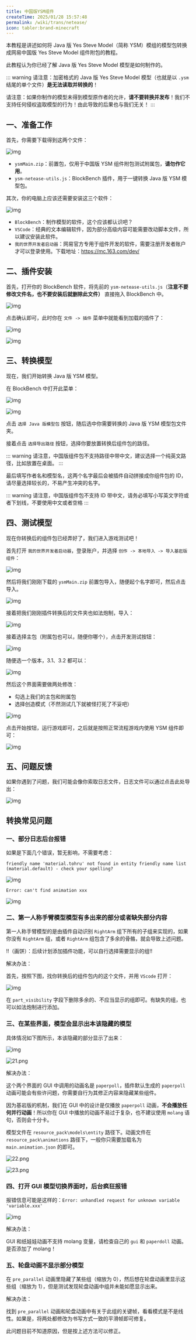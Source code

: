 ```yaml
---
title: 中国版YSM组件
createTime: 2025/01/28 15:57:48
permalink: /wiki/trans/netease/
icon: tabler:brand-minecraft
---
```


本教程是讲述如何将 Java 版 Yes Steve Model（简称 YSM）模组的模型包转换成网易中国版 Yes Steve Model 组件附包的教程。

此教程认为你已经了解 Java 版 Yes Steve Model 模型是如何制作的。

::: warning
请注意：加密格式的 Java 版 Yes Steve Model 模型（也就是以 `.ysm` 结尾的单个文件）**是无法读取并转换的**！

请注意：如果你制作的模型未得到模型原作者的允许，**请不要转换并发布**！我们不支持任何侵权盗取模型的行为！由此导致的后果也与我们无关！
:::

## 一、准备工作

首先，你需要下载得到这两个文件：

![img](https://s2.loli.net/2025/01/28/WiIGQSLgq2A8rdF.png)

- `ysmMain.zip`：前置包，仅用于中国版 YSM 组件附包测试附属包，**请勿作它用**。
- `ysm-netease-utils.js`：BlockBench 插件，用于一键转换 Java 版 YSM 模型包。

其次，你的电脑上应该还需要安装这三个软件：

![img](https://s2.loli.net/2025/01/28/p5jxLacNJkVRQgl.png)

- `BlockBench`：制作模型的软件，这个应该都认识吧？
- `VSCode`：经典的文本编辑软件，因为部分高级内容可能需要改动脚本文件，所以建议安装此软件。
- `我的世界开发者启动器`：网易官方专用于组件开发的软件，需要注册开发者账户才可以登录使用。下载地址：<https://mc.163.com/dev/>

## 二、插件安装

首先，打开你的 BlockBench 软件，将先前的 `ysm-netease-utils.js`（**注意不要修改文件名，也不要安装后就删除此文件）** 直接拖入 BlockBench 中。

![img](https://s2.loli.net/2025/01/28/1aQ39gqfGRCjrPc.png)

点击确认即可，此时你在 `文件 -> 插件` 菜单中就能看到加载的插件了：

![img](https://s2.loli.net/2025/01/28/rh7paZYUKB13NjE.png)

![img](https://s2.loli.net/2025/01/28/EltwBoCvgDxus64.png)

## 三、转换模型

现在，我们开始转换 Java 版 YSM 模型。

在 BlockBench 中打开此菜单：

![img](https://s2.loli.net/2025/01/28/ailrDY1VGJ8uXfd.png)

![img](https://s2.loli.net/2025/01/28/SI8qWfDuMgdmkn7.png)

点击 `选择 Java 版模型包` 按钮，随后选中你需要转换的 Java 版 YSM 模型包文件夹。

接着点击 `选择导出路径` 按钮，选择你要放置转换后组件包的路径。

::: warning
请注意，中国版组件包不支持路径中带中文，建议选择一个纯英文路径，比如放置在桌面。
:::

最后填写作者名和模型名，这两个名字最后会被插件自动拼接成你组件包的 ID，请尽量选择较长的，不易产生冲突的名字。

::: warning
请注意，中国版组件包不支持 ID 带中文，请务必填写小写英文字符或者下划线，不要使用中文或者空格
:::

## 四、测试模型

现在你转换后的组件包已经弄好了，我们进入游戏测试吧！

首先打开 `我的世界开发者启动器`，登录账户，并选择 `创作 -> 本地导入 -> 导入基岩版组件`：

![img](https://s2.loli.net/2025/01/28/Spsc9gmIo13udVa.png)

然后将我们刚刚下载的 `ysmMain.zip` 前置包导入，随便起个名字即可，然后点击导入。

![img](https://s2.loli.net/2025/01/28/mLuF12gj5IzSJZx.png)

接着把我们刚刚插件转换后的文件夹也如法炮制，导入：

![img](https://s2.loli.net/2025/01/28/xQgAlP5dIvmGfiX.png)

接着选择主包（附属包也可以，随便你哪个），点击开发测试按钮：

![img](https://s2.loli.net/2025/01/28/JROyAUMZbsta1oE.png)

随便选一个版本，3.1、3.2 都可以：

![img](https://s2.loli.net/2025/01/28/haFymdDS31AKCMr.png)

然后这个界面需要做两处修改：

- 勾选上我们的主包和附属包
- 选择创造模式（不然测试几下就被怪打死了不妥吧）

![img](https://s2.loli.net/2025/01/28/WgS3JU4BQuAXhRL.png)

点击开始按钮，运行游戏即可，之后就是按照正常流程游戏内使用 YSM 组件即可：

![img](https://s2.loli.net/2025/01/28/bGRXdTnQjYivkH6.png)

## 五、问题反馈

如果你遇到了问题，我们可能会像你索取日志文件，日志文件可以通过点击此处导出：

![img](https://s2.loli.net/2025/01/28/FxkE21hGWM9i3jX.png)

## 转换常见问题

### 一、部分日志后台报错

如果是下面几个错误，暂无影响，不需要考虑：

`friendly name 'material.tohru' not found in entity friendly name list (material.default) - check your spelling?`

![img](https://s2.loli.net/2025/01/28/C4Ncf6ZkIeqmJrn.png)

`Error: can't find animation xxx`

![img](https://s2.loli.net/2025/01/28/jbEFC5zc8LTnGvl.png)

### 二、第一人称手臂模型模型有多出来的部分或者缺失部分内容

第一人称手臂模型的是由插件自动识别 `RightArm` 组下所有的子组来实现的，如果你没有 `RightArm` 组，或者 `RightArm` 组包含了多余的骨骼，就会导致上述问题。

!!（画饼）：后续计划添加插件功能，可以自行选择需要显示的组!!

解决办法：

首先，按照下图，找你转换后的组件包内的这个文件，并用 `VScode` 打开：

![img](https://s2.loli.net/2025/01/28/yIpkr4SGvaRwdCJ.png)

在 `part_visibility` 字段下删除多余的、不应当显示的组即可。有缺失的组，也可以如法炮制进行添加。

### 三、在某些界面，模型会显示出本该隐藏的模型

具体情况如下图所示，本该隐藏的部分显示了出来：

![img](https://s2.loli.net/2025/01/28/VvZHTMIfz3ODLhU.png)

![21.png](https://s2.loli.net/2025/01/28/Dmv6nH5WSFZp2Qo.png)

解决办法：

这个两个界面的 GUI 中调用的动画名是 `paperpoll`，插件默认生成的 `paperpoll` 动画可能会有些许问题，你需要自行为其修正内容来隐藏某些组件。

因为基岩版的机制，我们在 GUI 中的设计是仅播放 `paperpoll` 动画，**不会播放任何并行动画**！所以你在 GUI 中播放的动画不易过于复杂，也不建议使用 `molang` 语句，否则会十分卡。

模型文件在 `resource_pack\models\entity` 路径下。动画文件在 `resource_pack\animations` 路径下，一般你只需要加载名为 `main.animation.json` 的即可。

![22.png](https://s2.loli.net/2025/01/28/EakQb85KMFJj3WR.png)

![23.png](https://s2.loli.net/2025/01/28/P38Ks4EwHhCuG2y.png)

### 四、打开 GUI 模型切换界面时，后台疯狂报错

报错信息可能是这样的：`Error: unhandled request for unknown variable 'variable.xxx'`

![img](https://s2.loli.net/2025/01/28/UHCodeBYLnRyIOw.png)

解决办法：

GUI 和纸娃娃动画不支持 molang 变量，请检查自己的 `gui` 和 `paperdoll` 动画。是否添加了 molang！

### 五、轮盘动画不显示部分模型

在 `pre_parallel` 动画里隐藏了某些组（缩放为 0），然后想在轮盘动画里显示这些组（缩放为 1），但是测试发现轮盘动画中组并未能如愿显示出来。

解决办法：

找到 `pre_parallel` 动画和轮盘动画中有关于此组的关键帧，看看模式是不是线性。如果是，将两处都修改为书写方式一致的平滑帧即可修复。

此问题目前不知道原因，但是按上述方法可以修正。

